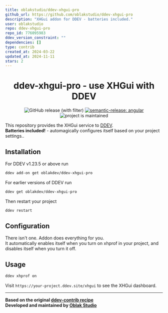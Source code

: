 ```yaml
---
title: oblakstudio/ddev-xhgui-pro
github_url: https://github.com/oblakstudio/ddev-xhgui-pro
description: "XHGui addon for DDEV - batteries included."
user: oblakstudio
repo: ddev-xhgui-pro
repo_id: 776095983
ddev_version_constraint: ""
dependencies: []
type: contrib
created_at: 2024-03-22
updated_at: 2024-11-11
stars: 2
---
```


<div align="center">

# ddev-xhgui-pro - use XHGui with DDEV 

![GitHub release (with filter)](https://img.shields.io/github/v/release/oblakstudio/ddev-xhgui-pro)
[![semantic-release: angular](https://img.shields.io/badge/semantic--release-angular-e10079?logo=semantic-release)](https://github.com/semantic-release/semantic-release)
![project is maintained](https://img.shields.io/maintenance/yes/2024.svg)

</div>

This repository provides the XHGui service to [DDEV](https://ddev.readthedocs.io).  
**Batteries included!** - automagically configures itself based on your project settings..

## Installation

For DDEV v1.23.5 or above run

```bash
ddev add-on get oblakdev/ddev-xhgui-pro
```

For earlier versions of DDEV run

```bash
ddev get oblakdev/ddev-xhgui-pro
```

Then restart your project

```bash
ddev restart
```

## Configuration

There isn't one. Addon does everything for you.  
It automatically enables itself when you turn on xhprof in your project, and disables itself when you turn it off.

## Usage

```bash
ddev xhprof on
```

Visit `https://your-project.ddev.site/xhgui` to see the XHGui dashboard.

___

**Based on the original [ddev-contrib recipe](https://github.com/ddev/ddev-contrib/tree/master/docker-compose-services/mongodb)**  
**Developed and maintained by [Oblak Studio](https://github.com/oblakstudio)**
